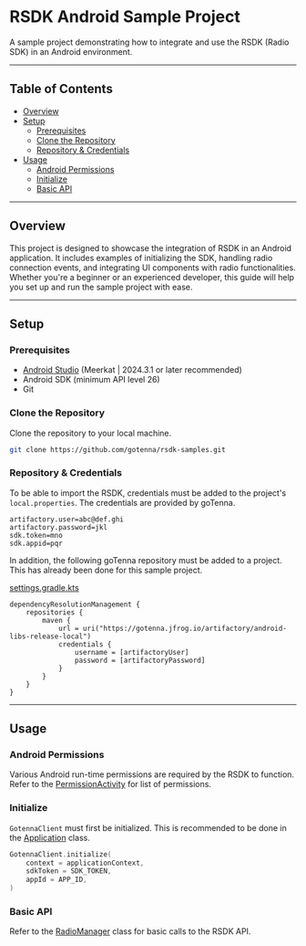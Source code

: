 # RSDK Android Sample Project

A sample project demonstrating how to integrate and use the RSDK (Radio SDK) in an Android environment.

---

## Table of Contents

- [Overview](#overview)
- [Setup](#setup)
  - [Prerequisites](#prerequisites)
  - [Clone the Repository](#clone-the-repository)
  - [Repository & Credentials ](#repository--credentials)
- [Usage](#usage)
  - [Android Permissions](#android-permissions)
  - [Initialize](#initialize)
  - [Basic API](#basic-api)
  
---

## Overview

This project is designed to showcase the integration of RSDK in an Android application. It includes examples of initializing the SDK, handling radio connection events, and integrating UI components with radio functionalities. Whether you're a beginner or an experienced developer, this guide will help you set up and run the sample project with ease.

---

## Setup

### Prerequisites

- [Android Studio](https://developer.android.com/studio) (Meerkat | 2024.3.1 or later recommended)
- Android SDK (minimum API level 26)
- Git


### Clone the Repository

Clone the repository to your local machine.

```bash
git clone https://github.com/gotenna/rsdk-samples.git
```


### Repository & Credentials

To be able to import the RSDK, credentials must be added to the project's `local.properties`.
The credentials are provided by goTenna.

```
artifactory.user=abc@def.ghi
artifactory.password=jkl
sdk.token=mno
sdk.appid=pqr
```


In addition, the following goTenna repository must be added to a project. This has already been done for this sample project.

[settings.gradle.kts](../android/settings.gradle.kts)
```
dependencyResolutionManagement {
    repositories {
        maven {
            url = uri("https://gotenna.jfrog.io/artifactory/android-libs-release-local")
            credentials {
                username = [artifactoryUser]
                password = [artifactoryPassword]
            }
        }
    }
}
```

---

## Usage

### Android Permissions

Various Android run-time permissions are required by the RSDK to function. Refer to the [PermissionActivity](../android/app/src/main/java/com/gotenna/android/rsdksample/PermissionActivity.kt) for list of permissions.


### Initialize

`GotennaClient` must first be initialized. This is recommended to be done in the [Application](../android/app/src/main/java/com/gotenna/android/rsdksample/SampleApplication.kt) class.

```kotlin
GotennaClient.initialize(
    context = applicationContext,
    sdkToken = SDK_TOKEN,
    appId = APP_ID,
)
```


### Basic API

Refer to the [RadioManager](../android/app/src/main/java/com/gotenna/android/rsdksample/RadioManager.kt) class for basic calls to the RSDK API.